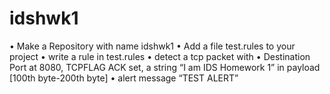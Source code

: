 # idshwk1
• Make a Repository with name idshwk1 
• Add a file test.rules to your project 
• write a rule in test.rules
• detect a tcp packet with
• Destination Port at 8080, TCPFLAG ACK set, a string “I am IDS Homework 1” in payload [100th byte-200th byte]
• alert message “TEST ALERT”
